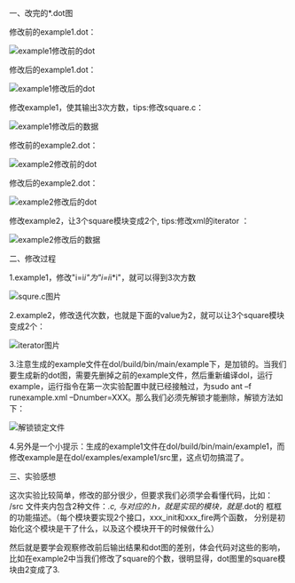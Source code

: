 一、改完的*.dot图

修改前的example1.dot：

![example1修改前的dot](https://cloud.githubusercontent.com/assets/22443270/19918269/c3faa748-a104-11e6-8788-e26a371454f7.png)

修改后的example1.dot：

 ![example1修改后的dot](https://cloud.githubusercontent.com/assets/22443270/19918292/ed41a0c0-a104-11e6-85c5-6c1289dfe3f7.png)

 修改example1，使其输出3次方数，tips:修改square.c：

 ![example1修改后的数据](https://cloud.githubusercontent.com/assets/22443270/19918316/12f9f95c-a105-11e6-8d90-506bddab7c5d.png)

修改前的example2.dot：

 ![example2修改前的dot](https://cloud.githubusercontent.com/assets/22443270/19918356/5f9cebe8-a105-11e6-8196-6ba41016b35a.png)
 
修改后的example2.dot：

 ![example2修改后的dot](https://cloud.githubusercontent.com/assets/22443270/19918371/9416a6d4-a105-11e6-8ca6-57c6541701a6.png)

 修改example2，让3个square模块变成2个, tips:修改xml的iterator ：

![example2修改后的数据](https://cloud.githubusercontent.com/assets/22443270/19918430/161d41b0-a106-11e6-9c90-737e8c91b2c6.png)

二、修改过程

1.example1，修改"i=i*i"为"i=i*i*i"，就可以得到3次方数

 ![squre.c图片](https://github.com/TTTSSS/ES2016_14353283/master/squre.c图片.png)

2.example2，修改迭代次数，也就是下面的value为2，就可以让3个square模块变成2个：

 ![iterator图片](https://github.com/TTTSSS/ES2016_14353283/master/iterator图片.png)

3.注意生成的example文件在dol/build/bin/main/example下，是加锁的。当我们要生成新的dot图，需要先删掉之前的example文件，然后重新编译dol，运行example，运行指令在第一次实验配置中就已经接触过，为sudo ant –f runexample.xml –Dnumber=XXX。那么我们必须先解锁才能删除，解锁方法如下：

![解锁锁定文件](https://github.com/TTTSSS/ES2016_14353283/master/解锁锁定文件.png)

4.另外是一个小提示：生成的example1文件在dol/build/bin/main/example1，而修改example是在dol/examples/example1/src里，这点切勿搞混了。

三、实验感想

这次实验比较简单，修改的部分很少，但要求我们必须学会看懂代码，比如： /src 文件夹内包含2种文件：*.c, 与对应的.h，就是实现的模块，就是*.dot的 框框的功能描述。（每个模块要实现2个接口，xxx_init和xxx_fire两个函数， 分别是初始化这个模块是干了什么，以及这个模块开干的时候做什么） 

然后就是要学会观察修改前后输出结果和dot图的差别，体会代码对这些的影响，比如在example2中当我们修改了square的个数，很明显得，dot图里的square模块由2变成了3.
